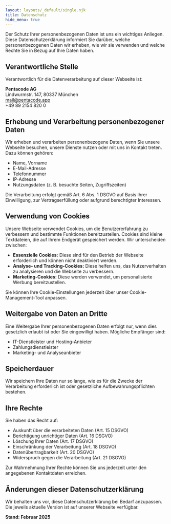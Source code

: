 ```yaml
---
layout: layouts/_default/single.njk
title: Datenschutz
hide_menu: true
---
```


Der Schutz Ihrer personenbezogenen Daten ist uns ein wichtiges Anliegen. Diese Datenschutzerklärung informiert Sie darüber, welche personenbezogenen Daten wir erheben, wie wir sie verwenden und welche Rechte Sie in Bezug auf Ihre Daten haben.

## Verantwortliche Stelle

Verantwortlich für die Datenverarbeitung auf dieser Webseite ist:

**Pentacode AG**  
Lindwurmstr. 147, 80337 München  
mail@pentacode.app  
+49 89 2154 820 0

## Erhebung und Verarbeitung personenbezogener Daten

Wir erheben und verarbeiten personenbezogene Daten, wenn Sie unsere Webseite besuchen, unsere Dienste nutzen oder mit uns in Kontakt treten. Dazu können gehören:

- Name, Vorname
- E-Mail-Adresse
- Telefonnummer
- IP-Adresse
- Nutzungsdaten (z. B. besuchte Seiten, Zugriffszeiten)

Die Verarbeitung erfolgt gemäß Art. 6 Abs. 1 DSGVO auf Basis Ihrer Einwilligung, zur Vertragserfüllung oder aufgrund berechtigter Interessen.

## Verwendung von Cookies

Unsere Webseite verwendet Cookies, um die Benutzererfahrung zu verbessern und bestimmte Funktionen bereitzustellen. Cookies sind kleine Textdateien, die auf Ihrem Endgerät gespeichert werden. Wir unterscheiden zwischen:

- **Essenzielle Cookies:** Diese sind für den Betrieb der Webseite erforderlich und können nicht deaktiviert werden.
- **Analyse- und Tracking-Cookies:** Diese helfen uns, das Nutzerverhalten zu analysieren und die Webseite zu verbessern.
- **Marketing-Cookies:** Diese werden verwendet, um personalisierte Werbung bereitzustellen.

Sie können Ihre Cookie-Einstellungen jederzeit über unser Cookie-Management-Tool anpassen.

## Weitergabe von Daten an Dritte

Eine Weitergabe Ihrer personenbezogenen Daten erfolgt nur, wenn dies gesetzlich erlaubt ist oder Sie eingewilligt haben. Mögliche Empfänger sind:

- IT-Dienstleister und Hosting-Anbieter
- Zahlungsdienstleister
- Marketing- und Analyseanbieter

## Speicherdauer

Wir speichern Ihre Daten nur so lange, wie es für die Zwecke der Verarbeitung erforderlich ist oder gesetzliche Aufbewahrungspflichten bestehen.

## Ihre Rechte

Sie haben das Recht auf:

- Auskunft über die verarbeiteten Daten (Art. 15 DSGVO)
- Berichtigung unrichtiger Daten (Art. 16 DSGVO)
- Löschung Ihrer Daten (Art. 17 DSGVO)
- Einschränkung der Verarbeitung (Art. 18 DSGVO)
- Datenübertragbarkeit (Art. 20 DSGVO)
- Widerspruch gegen die Verarbeitung (Art. 21 DSGVO)

Zur Wahrnehmung Ihrer Rechte können Sie uns jederzeit unter den angegebenen Kontaktdaten erreichen.

## Änderungen dieser Datenschutzerklärung

Wir behalten uns vor, diese Datenschutzerklärung bei Bedarf anzupassen. Die jeweils aktuelle Version ist auf unserer Webseite verfügbar.

**Stand: Februar 2025**